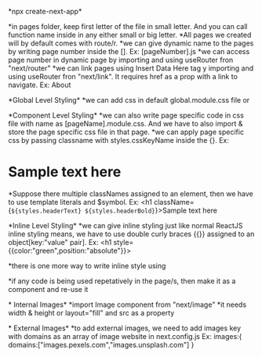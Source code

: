 \*npx create-next-app\*

<!-- pages -->

*in pages folder, keep first letter of the file in small letter. And you can call function name inside in any either small or big letter.
*All pages we created will by default comes with route/r.
*we can give dynamic name to the pages by writing page number inside the [].
Ex: [pageNumber].js
*we can access page number in dynamic page by importing and using useRouter fron "next/router"
\*we can link pages using <Link>Insert Data Here</Link> tag y importing and using useRouter fron "next/link". It requires href as a prop with a link to navigate.
Ex: <Link href="https://localhost:3000/about">About</Link>

<!-- CSS -->

\*Global Level Styling\*
\*we can add css in default global.module.css file or

\*Component Level Styling\*
\*we can also write page specific code in css file with name as [pageName].module.css. And we have to also import & store the page specific css file in that page.
\*we can apply page specific css by passing classname with styles.cssKeyName inside the {}.
Ex: <h1 className={styles.headerText}>Sample text here</h1>
\*Suppose there multiple classNames assigned to an element, then we have to use template literals and $symbol. 
Ex: <h1 className={`${styles.headerText} ${styles.headerBold}`}>Sample text here</h1>

\*Inline Level Styling\*
\*we can give inline styling just like normal ReactJS inline styling means, we have to use double curly braces {{}} assigned to an object[key:"value" pair].
Ex: <h1 style={{color:"green",position:"absolute"}}>

\*there is one more way to write inline style using <style jsx>
Ex:

<style jsx>
{`
    .textBro{
        position:absolute;
        color:black
    },
    headerText:{
        size:x-large;
        font-family:"Sans"
    }
    `
}
</style>

<!-- Components -->

\*if any code is being used repetatively in the page/s, then make it as a component and re-use it

<!-- Images -->

\* Internal Images\*
*import Image component from "next/image"
*it needs width & height or layout="fill" and src as a property

\* External Images\*
\*to add external images, we need to add images key with domains as an array of image website in next.config.js
Ex: images:{
domains:["images.pexels.com","images.unsplash.com"]
}

